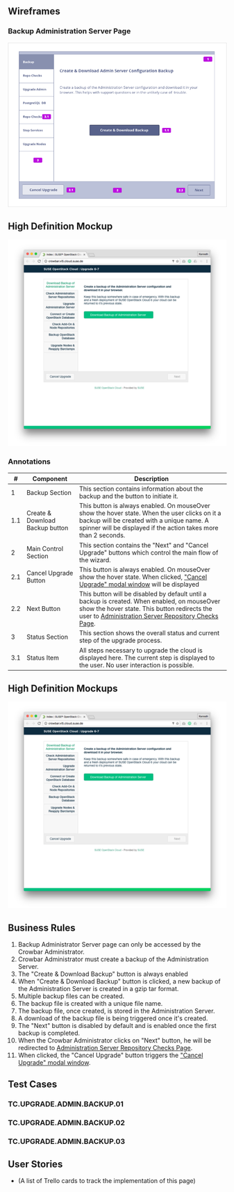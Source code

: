 ## Wireframes
### Backup Administration Server Page
![Backup Administration Server](images/step%202.png)
## High Definition Mockup
![](images/backup-comp.png)

### Annotations
| # | Component | Description |
| --- | -------- | -------- |
| 1   | Backup Section  | This section contains information about the backup and the button to initiate it.  |
| 1.1   | Create & Download Backup button  | This button is always enabled. On mouseOver show the hover state. When the user clicks on it a backup will be created with a unique name. A spinner will be displayed if the action takes more than 2 seconds.  |
| 2   | Main Control Section  | This section contains the "Next" and "Cancel Upgrade" buttons which control the main flow of the wizard.  |
| 2.1   | Cancel Upgrade Button  | This button is always enabled. On mouseOver show the hover state. When clicked, ["Cancel Upgrade" modal window](Upgrade67-Cancel-Upgrade.md) will be displayed |
| 2.2   | Next Button  | This button will be disabled by default until a backup is created. When enabled, on mouseOver show the hover state.  This button redirects the user to [Administration Server Repository Checks Page](Upgrade67-Administration-Server-Repository-Checks.md).  |
| 3 | Status Section | This section shows the overall status and current step of the upgrade process. |
| 3.1 | Status Item | All steps necessary to upgrade the cloud is displayed here. The current step is displayed to the user. No user interaction is possible. |

## High Definition Mockups
![Hi-Def Comp of Backup step](images/backup-comp.png)

## Business Rules
1. Backup Administrator Server page can only be accessed by the Crowbar Administrator.
1. Crowbar Administrator must create a backup of the Administration Server.
1. The "Create & Download Backup" button is always enabled
1. When "Create & Download Backup" button is clicked, a new backup of the Administration Server is created in a gzip tar format.
1. Multiple backup files can be created.
1. The backup file is created with a unique file name.
1. The backup file, once created, is stored in the Administration Server.
1. A download of the backup file is being triggered once it's created.
1. The "Next" button is disabled by default and is enabled once the first backup is completed.
1. When the Crowbar Administrator clicks on "Next" button, he will be redirected to [Administration Server Repository Checks Page](Upgrade67-Administration-Server-Repository-Checks.md).
1. When clicked, the "Cancel Upgrade" button triggers the ["Cancel Upgrade" modal window](Upgrade67-Cancel-Upgrade.md).

## Test Cases
### TC.UPGRADE.ADMIN.BACKUP.01
### TC.UPGRADE.ADMIN.BACKUP.02
### TC.UPGRADE.ADMIN.BACKUP.03

## User Stories
- (A list of Trello cards to track the implementation of this page)